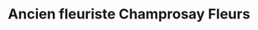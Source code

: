 ---
title: "Ancien fleuriste Champrosay Fleurs"
url: /draveil/ancien-fleuriste-champrosay-fleurs/
shop: vacant
---